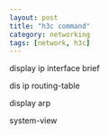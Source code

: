 ```yaml
---
layout: post
title: "h3c command"
category: networking
tags: [network, h3c]
---
```


display ip interface brief

dis ip routing-table

display arp

system-view

